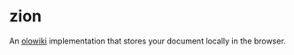# zion
An [olowiki](https://github.com/onlabsorg/olowiki/blob/master/README.md) implementation that stores your document locally in the browser.
